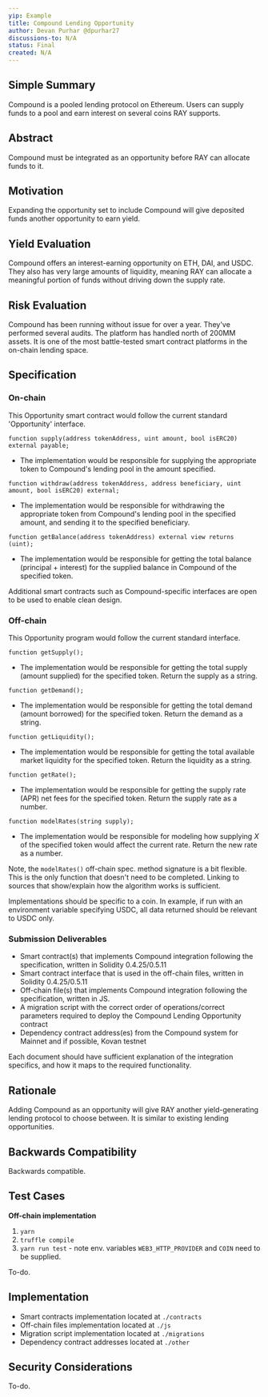 ```yaml
---
yip: Example
title: Compound Lending Opportunity
author: Devan Purhar @dpurhar27
discussions-to: N/A
status: Final
created: N/A
---
```


## Simple Summary
<!--"If you can't explain it simply, you don't understand it well enough." Provide a simplified and layman-accessible explanation of the YIP.-->
Compound is a pooled lending protocol on Ethereum. Users can supply funds to a pool and earn interest on several coins RAY supports.

## Abstract
<!--A short (~200 word) description of the technical issue being addressed.-->
Compound must be integrated as an opportunity before RAY can allocate funds to it.

## Motivation
<!--The motivation is critical for YIPs that want to change the RAY protocol. It should clearly explain why the existing protocol specification is inadequate to address the problem that the YIP solves. YIP submissions without sufficient motivation may be rejected outright.-->
Expanding the opportunity set to include Compound will give deposited funds another opportunity to earn yield.

## Yield Evaluation
<!--The potential added value for extra yield generation. Historical data should be provided. The process used to evaluate the yield potential should be detailed here.-->
Compound offers an interest-earning opportunity on ETH, DAI, and USDC. They also has very large amounts of liquidity, meaning RAY can allocate a meaningful portion of funds without driving down the supply rate.

## Risk Evaluation
<!--The potential or attached risk that should be considered for this proposal. Historical data should be provided. The process used to evaluate the risks should be detailed here.-->
Compound has been running without issue for over a year. They've performed several audits. The platform has handled north of 200MM assets. It is one of the most battle-tested smart contract platforms in the on-chain lending space.

## Specification
<!--The technical specification should describe the syntax and semantics of any new feature.-->

### On-chain
This Opportunity smart contract would follow the current standard 'Opportunity' interface.

`function supply(address tokenAddress, uint amount, bool isERC20) external payable;`
- The implementation would be responsible for supplying the appropriate token to Compound's lending pool in the amount specified.

`function withdraw(address tokenAddress, address beneficiary, uint amount, bool isERC20) external;`
- The implementation would be responsible for withdrawing the appropriate token from Compound's lending pool in the specified amount, and sending it to the specified beneficiary.

`function getBalance(address tokenAddress) external view returns (uint);`
- The implementation would be responsible for getting the total balance (principal + interest) for the supplied balance in Compound of the specified token.

Additional smart contracts such as Compound-specific interfaces are open to be used to enable clean design.

### Off-chain
This Opportunity program would follow the current standard interface.

`function getSupply();`
- The implementation would be responsible for getting the total supply (amount supplied) for the specified token. Return the supply as a string.

`function getDemand();`
- The implementation would be responsible for getting the total demand (amount borrowed) for the specified token. Return the demand as a string.

`function getLiquidity();`
- The implementation would be responsible for getting the total available market liquidity for the specified token. Return the liquidity as a string.

`function getRate();`
- The implementation would be responsible for getting the supply rate (APR) net fees for the specified token. Return the supply rate as a number.

`function modelRates(string supply);`
- The implementation would be responsible for modeling how supplying _X_ of the specified token would affect the current rate. Return the new rate as a number.

Note, the `modelRates()` off-chain spec. method signature is a bit flexible. This is the only function that doesn't need to be completed. Linking to sources that show/explain how the algorithm works is sufficient.

Implementations should be specific to a coin. In example, if run with an environment variable specifying USDC, all data returned should be relevant to USDC only.

### Submission Deliverables
- Smart contract(s) that implements Compound integration following the specification, written in Solidity 0.4.25/0.5.11
- Smart contract interface that is used in the off-chain files, written in Solidity 0.4.25/0.5.11
- Off-chain file(s) that implements Compound integration following the specification, written in JS.
- A migration script with the correct order of operations/correct parameters required to deploy the Compound Lending Opportunity contract
- Dependency contract address(es) from the Compound system for Mainnet and if possible, Kovan testnet

Each document should have sufficient explanation of the integration specifics, and how it maps to the required functionality.

## Rationale
<!--The rationale fleshes out the specification by describing what motivated the design and why particular design decisions were made. It should describe alternate designs that were considered and related work, e.g. how the feature is supported in other languages. The rationale may also provide evidence of consensus within the community, and should discuss important objections or concerns raised during discussion.-->
Adding Compound as an opportunity will give RAY another yield-generating lending protocol to choose between. It is similar to existing lending opportunities.

## Backwards Compatibility
<!--All YIPs that introduce backwards incompatibilities must include a section describing these incompatibilities and their severity. The YIP must explain how the author proposes to deal with these incompatibilities. YIP submissions without a sufficient backwards compatibility treatise may be rejected outright.-->
Backwards compatible.

## Test Cases
<!--Test cases for an implementation are mandatory for YIPs that are affecting consensus changes. Other YIPs can choose to include links to test cases if applicable.-->
**Off-chain implementation**
1. `yarn`
2. `truffle compile`
3. `yarn run test` - note env. variables `WEB3_HTTP_PROVIDER` and `COIN` need to be supplied.

To-do.

## Implementation
<!--The implementations must be completed before any YIP is given status "Final", but it need not be completed before the YIP is accepted. While there is merit to the approach of reaching consensus on the specification and rationale before writing code, the principle of "rough consensus and running code" is still useful when it comes to resolving many discussions of API details.-->
- Smart contracts implementation located at `./contracts`
- Off-chain files implementation located at `./js`
- Migration script implementation located at `./migrations`
- Dependency contract addresses located at `./other`

## Security Considerations
<!--All YIPs must contain a section that discusses the security implications/considerations relevant to the proposed change. Include information that might be important for security discussions, surfaces risks and can be used throughout the life cycle of the proposal. E.g. include security-relevant design decisions, concerns, important discussions, implementation-specific guidance and pitfalls, an outline of threats and risks and how they are being addressed. YIP submissions missing the "Security Considerations" section will be rejected. An YIP cannot proceed to status "Final" without a Security Considerations discussion deemed sufficient by the reviewers.-->
To-do.

